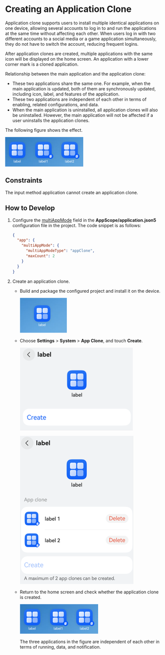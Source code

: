 # Creating an Application Clone
Application clone supports users to install multiple identical applications on one device, allowing several accounts to log in to and run the applications at the same time without affecting each other. When users log in with two different accounts to a social media or a game application simultaneously, they do not have to switch the account, reducing frequent logins.

After application clones are created, multiple applications with the same icon will be displayed on the home screen. An application with a lower corner mark is a cloned application.

Relationship between the main application and the application clone:
- These two applications share the same one. For example, when the main application is updated, both of them are synchronously updated, including icon, label, and features of the application.
- These two applications are independent of each other in terms of enabling, related configurations, and data.
- When the main application is uninstalled, all application clones will also be uninstalled. However, the main application will not be affected if a user uninstalls the application clones.

The following figure shows the effect.

![Figure 1](figures/app-clone1.png)

## Constraints
The input method application cannot create an application clone.

## How to Develop

1. Configure the [multiAppMode](app-configuration-file.md#multiappmode) field in the **AppScope/application.json5** configuration file in the project. The code snippet is as follows:
    ```json
    {
      "app": {
        "multiAppMode": {
          "multiAppModeType": "appClone",
          "maxCount": 2
        }
      }
    }
    ```
    
2. Create an application clone.

    - Build and package the configured project and install it on the device.
 
      ![Figure 2](figures/app-clone4.png)

    - Choose **Settings** > **System** > **App Clone**, and touch **Create**.

      ![Figure 3](figures/app-clone5.png)

      ![Figure 4](figures/app-clone3.png)

    - Return to the home screen and check whether the application clone is created.

      ![Figure 1](figures/app-clone1.png)

      The three applications in the figure are independent of each other in terms of running, data, and notification.
